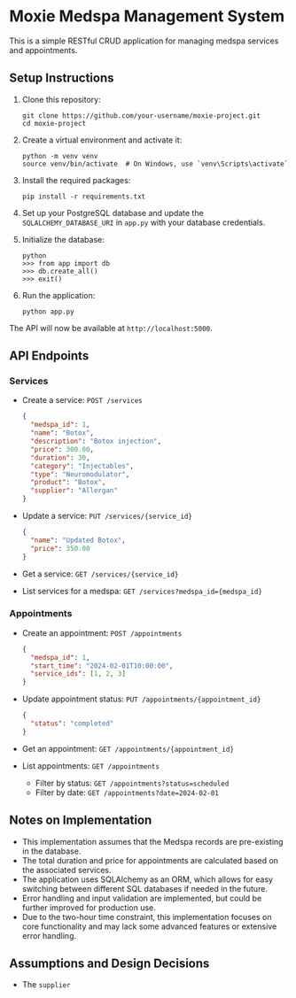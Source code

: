 # Moxie Medspa Management System

This is a simple RESTful CRUD application for managing medspa services and appointments.

## Setup Instructions

1. Clone this repository:
   ```
   git clone https://github.com/your-username/moxie-project.git
   cd moxie-project
   ```

2. Create a virtual environment and activate it:
   ```
   python -m venv venv
   source venv/bin/activate  # On Windows, use `venv\Scripts\activate`
   ```

3. Install the required packages:
   ```
   pip install -r requirements.txt
   ```

4. Set up your PostgreSQL database and update the `SQLALCHEMY_DATABASE_URI` in `app.py` with your database credentials.

5. Initialize the database:
   ```
   python
   >>> from app import db
   >>> db.create_all()
   >>> exit()
   ```

6. Run the application:
   ```
   python app.py
   ```

The API will now be available at `http://localhost:5000`.

## API Endpoints

### Services

- Create a service: `POST /services`
  ```json
  {
    "medspa_id": 1,
    "name": "Botox",
    "description": "Botox injection",
    "price": 300.00,
    "duration": 30,
    "category": "Injectables",
    "type": "Neuromodulator",
    "product": "Botox",
    "supplier": "Allergan"
  }
  ```

- Update a service: `PUT /services/{service_id}`
  ```json
  {
    "name": "Updated Botox",
    "price": 350.00
  }
  ```

- Get a service: `GET /services/{service_id}`

- List services for a medspa: `GET /services?medspa_id={medspa_id}`

### Appointments

- Create an appointment: `POST /appointments`
  ```json
  {
    "medspa_id": 1,
    "start_time": "2024-02-01T10:00:00",
    "service_ids": [1, 2, 3]
  }
  ```

- Update appointment status: `PUT /appointments/{appointment_id}`
  ```json
  {
    "status": "completed"
  }
  ```

- Get an appointment: `GET /appointments/{appointment_id}`

- List appointments: `GET /appointments`
  - Filter by status: `GET /appointments?status=scheduled`
  - Filter by date: `GET /appointments?date=2024-02-01`

## Notes on Implementation

- This implementation assumes that the Medspa records are pre-existing in the database.
- The total duration and price for appointments are calculated based on the associated services.
- The application uses SQLAlchemy as an ORM, which allows for easy switching between different SQL databases if needed in the future.
- Error handling and input validation are implemented, but could be further improved for production use.
- Due to the two-hour time constraint, this implementation focuses on core functionality and may lack some advanced features or extensive error handling.

## Assumptions and Design Decisions

- The `supplier`